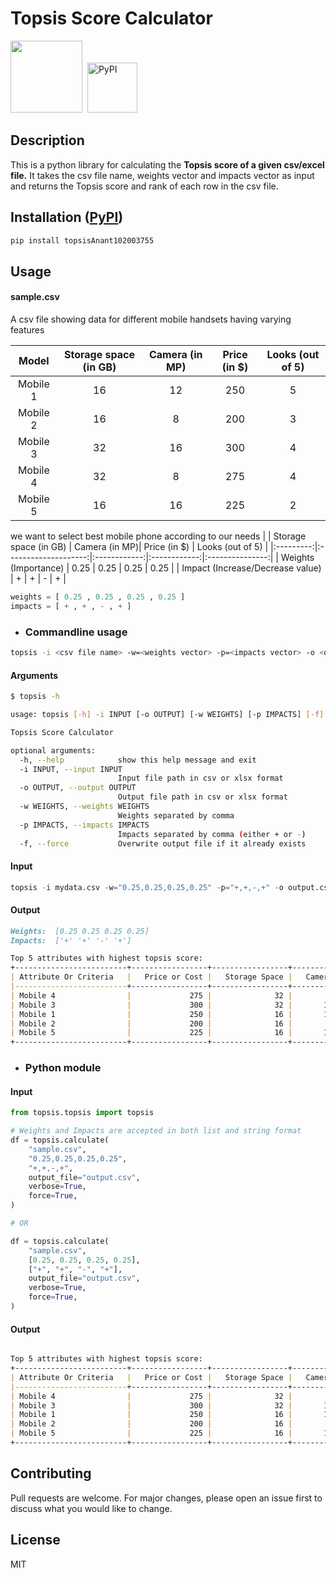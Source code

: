 # Topsis Score Calculator

<div>
<a href = "https://pepy.tech/project/topsisanant102003755/"><img src = "https://static.pepy.tech/personalized-badge/topsisanant102003755?period=total&units=international_system&left_color=black&right_color=orange&left_text=Downloads" width = 115/></a>&nbsp;
<a href = "https://pypi.org/project/topsisAnant102003755/"><img alt="PyPI" src="https://img.shields.io/pypi/v/topsisanant102003755" width = 80></a>
</div>

## Description
This is a python library for calculating the **Topsis score of a given csv/excel file.** It takes the csv file name, weights vector and impacts vector as input and returns the Topsis score and rank of each row in the csv file.

## Installation ([PyPI](https://pypi.org/project/topsisAnant102003755/))
    
```sh
pip install topsisAnant102003755
```


## Usage

#### sample.csv

A csv file showing data for different mobile handsets having varying features

| Model  | Storage space (in GB) | Camera (in MP)| Price (in $)  | Looks (out of 5) |
| :----: |:--------------------:|:------------:|:------------:|:---------------:|
| Mobile 1 | 16 | 12 | 250 | 5 |
| Mobile 2 | 16 | 8  | 200 | 3 |
| Mobile 3 | 32 | 16 | 300 | 4 |
| Mobile 4 | 32 | 8  | 275 | 4 |
| Mobile 5 | 16 | 16 | 225 | 2 |

we want to select best mobile phone according to our needs
|  | Storage space (in GB) | Camera (in MP)| Price (in $)  | Looks (out of 5) |
|:---------:|:--------------------:|:------------:|:------------:|:---------------:|
| Weights (Importance) | 0.25 | 0.25 | 0.25 | 0.25 |
| Impact (Increase/Decrease value) | + | + | - | + |


```python
weights = [ 0.25 , 0.25 , 0.25 , 0.25 ]
impacts = [ + , + , - , + ]
```

* ### Commandline usage

```bash
topsis -i <csv file name> -w=<weights vector> -p=<impacts vector> -o <output file name> -f
```

#### Arguments
```sh
$ topsis -h

usage: topsis [-h] -i INPUT [-o OUTPUT] [-w WEIGHTS] [-p IMPACTS] [-f]

Topsis Score Calculator

optional arguments:
  -h, --help            show this help message and exit
  -i INPUT, --input INPUT
                        Input file path in csv or xlsx format
  -o OUTPUT, --output OUTPUT
                        Output file path in csv or xlsx format
  -w WEIGHTS, --weights WEIGHTS
                        Weights separated by comma
  -p IMPACTS, --impacts IMPACTS
                        Impacts separated by comma (either + or -)
  -f, --force           Overwrite output file if it already exists
```

#### Input

```python
topsis -i mydata.csv -w="0.25,0.25,0.25,0.25" -p="+,+,-,+" -o output.csv -f
```
   


#### Output
```md
Weights:  [0.25 0.25 0.25 0.25]
Impacts:  ['+' '+' '-' '+']

Top 5 attributes with highest topsis score:
+-------------------------+-----------------+-----------------+----------+---------+----------------+--------+
| Attribute Or Criteria   |   Price or Cost |   Storage Space |   Camera |   Looks |   Topsis Score |   Rank |
|-------------------------+-----------------+-----------------+----------+---------+----------------+--------|
| Mobile 4                |             275 |              32 |        8 |       4 |         0.796  |      1 |
| Mobile 3                |             300 |              32 |       16 |       4 |         0.5776 |      2 |
| Mobile 1                |             250 |              16 |       12 |       5 |         0.5343 |      3 |
| Mobile 2                |             200 |              16 |        8 |       3 |         0.4224 |      4 |
| Mobile 5                |             225 |              16 |       16 |       2 |         0.0727 |      5 |
+-------------------------+-----------------+-----------------+----------+---------+----------------+--------+

``` 

* ### Python module

#### Input
```python
from topsis.topsis import topsis

# Weights and Impacts are accepted in both list and string format
df = topsis.calculate(
    "sample.csv",
    "0.25,0.25,0.25,0.25",
    "+,+,-,+",
    output_file="output.csv",
    verbose=True,
    force=True,
)

# OR

df = topsis.calculate(
    "sample.csv",
    [0.25, 0.25, 0.25, 0.25],
    ["+", "+", "-", "+"],
    output_file="output.csv",
    verbose=True,
    force=True,
)

```

#### Output
```md

Top 5 attributes with highest topsis score:
+-------------------------+-----------------+-----------------+----------+---------+----------------+--------+
| Attribute Or Criteria   |   Price or Cost |   Storage Space |   Camera |   Looks |   Topsis Score |   Rank |
|-------------------------+-----------------+-----------------+----------+---------+----------------+--------|
| Mobile 4                |             275 |              32 |        8 |       4 |         0.796  |      1 |
| Mobile 3                |             300 |              32 |       16 |       4 |         0.5776 |      2 |
| Mobile 1                |             250 |              16 |       12 |       5 |         0.5343 |      3 |
| Mobile 2                |             200 |              16 |        8 |       3 |         0.4224 |      4 |
| Mobile 5                |             225 |              16 |       16 |       2 |         0.0727 |      5 |
+-------------------------+-----------------+-----------------+----------+---------+----------------+--------+

```


## Contributing
Pull requests are welcome. For major changes, please open an issue first to discuss what you would like to change.

## License
MIT
